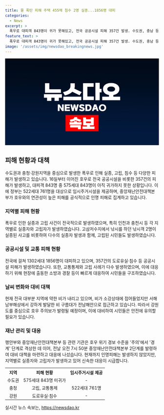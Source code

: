 ```yaml
---
title: 물 폭탄 피해 주택 455채 침수 2명 실종...1856명 대피
categories:
  - News
excerpt: >
  폭우로 대피객 843명이 귀가 못해있고, 전국 공공시설 피해 357건 발생. 수도권, 충남 등에서 실종, 고립, 침수 등 피해 속출. 고삼저수지 낚시터에서 낚시객 2명이 실종, 인천에서는 시민 4명이 고립돼 경찰에 의해 구조.전국 대부분 지역에 약한 비가 내리고 있으며, 서해남부해상으로 비 구름대가 접근중. 행안부는 중대본 2단계를 발령하고 호우 위기경보 수준을 주의에서 경계 단계로 격상했다.
feature_text: >
  폭우로 대피객 843명이 귀가 못해있고, 전국 공공시설 피해 357건 발생. 수도권, 충남 등에서 실종, 고립, 침수 등 피해 속출. 고삼저수지 낚시터에서 낚시객 2명이 실종, 인천에서는 시민 4명이 고립돼 경찰에 의해 구조.전국 대부분 지역에 약한 비가 내리고 있으며, 서해남부해상으로 비 구름대가 접근중. 행안부는 중대본 2단계를 발령하고 호우 위기경보 수준을 주의에서 경계 단계로 격상했다.
image: '/assets/img/newsdao_breakingnews.jpg'
---
```


<p><img src="/assets/img/newsdao_breakingnews.jpg" alt="pcversion 속보" /></p>

<h2 data-ke-size="size26">피해 현황과 대책</h2>

<p data-ke-size="size16">수도권과 충청·강원지역을 중심으로 발생한 폭우로 인해 실종, 고립, 침수 등 다양한 피해가 발생하고 있습니다. 16일부터 이어진 호우로 전국 공공시설을 비롯한 357건의 피해가 발생하고, 대피객 843명 중 575세대 843명이 아직 귀가하지 못한 상황입니다. 이에 정부는 522세대 761명을 대상으로 임시주거시설을 제공하며, 중앙재난안전대책본부가 호우와의 연관성이 높은 피해를 공식적으로 인명 피해로 집계하고 있습니다.</p>

<h3 data-ke-size="size24">지역별 피해 현황</h3>

<p data-ke-size="size16">폭우로 인한 실종과 고립 사건이 전국적으로 발생하였으며, 특히 인천과 충천시 등 각 지역별로 실종자와 고립자가 발생하였습니다. 고삼저수지에서 낚시를 하던 낚시객 2명이 실종된 사고를 비롯하여 다수의 실종자 발생과 함께, 고립된 시민들도 발생하였습니다.</p>

<h3 data-ke-size="size24">공공시설 및 교통 피해 현황</h3>

<p data-ke-size="size16">전국에 걸쳐 1302세대 1856명이 대피하고 있으며, 357건의 도로유실·침수 등 공공시설 피해가 발생하였습니다. 또한, 교통통제와 고립 사례가 다수 발생하였으며, 이에 대응하기 위해 현장에 출동한 소방과 경찰 등이 빠르게 대응하여 시민들을 구조하였습니다.</p>

<h3 data-ke-size="size24">날씨 변화와 대비 대책</h3>

<p data-ke-size="size16">현재 전국 대부분 지역에 약한 비가 내리고 있으며, 비가 소강상태에 접어들었지만 서해남부해상에서 강하게 발달한 비 구름대가 전남해안으로 접근하고 있습니다. 따라서 강원도를 중심으로 호우 주의보가 발령될 예정이며, 이에 대비하여 시민들은 안전에 유의할 필요가 있습니다.</p>

<h3 data-ke-size="size24">재난 관리 및 대응</h3>

<p data-ke-size="size16">행안부와 중앙재난안전대책본부 등 관련 기관은 호우 위기 경보 수준을 '주의'에서 '경계' 단계로 격상한 데 이어, 전날 오전 7시 50분 중앙재난안전대책본부 2단계를 발령하여 대비 대책을 마련하고 대응에 나섰습니다. 현재까지 인명피해는 발생하지 않았지만, 지역별로 실종자와 고립자가 발생하고 있어 신속한 대응이 시급합니다.</p>

<table>
  <tr>
    <th>지역</th>
    <th>피해 현황</th>
    <th>임시주거시설 제공</th>
  </tr>
  <tr>
    <td style="text-align: center;">수도권</td>
    <td style="text-align: center;">575세대 843명 미귀가</td>
    <td style="text-align: center;">- </td>
  </tr>
  <tr>
    <td style="text-align: center;">충청</td>
    <td style="text-align: center;">고립, 교통통제</td>
    <td style="text-align: center;">522세대 761명</td>
  </tr>
  <tr>
    <td style="text-align: center;">강원</td>
    <td style="text-align: center;">도로유실·침수</td>
    <td style="text-align: center;">- </td>
  </tr>
</table>
실시간 뉴스 속보는, <a href="https://newsdao.kr" rel="dofollow">https://newsdao.kr</a>


